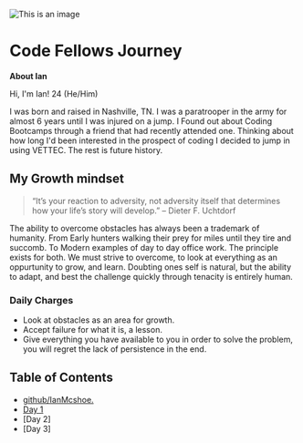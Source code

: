 ![This is an image](https://funvizeo.com/media/thumbs/82172d4f763cbf49/hacking-in-progress-memes-4e1fb5ee99dafe08-f6fe178da0393eb0.jpg)

# Code Fellows Journey
**About Ian**

Hi, I'm Ian! 24 (He/Him)

I was born and raised in Nashville, TN. I was a paratrooper in the army for almost 6 years until I was injured on a jump. I Found out about Coding Bootcamps through a friend that had recently attended one. Thinking about how long I'd been interested in the prospect of coding I decided to jump in using VETTEC. The rest is future history.

## My Growth mindset

>“It’s your reaction to adversity, not adversity itself that determines how your life’s story will develop.” – Dieter F. Uchtdorf

The ability to overcome obstacles has always been a trademark of humanity. From Early hunters walking their prey for miles until they tire and succomb. To Modern examples of day to day office work. The principle exists for both. We must strive to overcome, to look at everything as an oppurtunity to grow, and learn. Doubting ones self is natural, but the ability to adapt, and best the challenge quickly through tenacity is entirely human.

### Daily Charges
- Look at obstacles as an area for growth.
- Accept failure for what it is, a lesson.
- Give everything you have available to you in order to solve the problem, you will regret the lack of persistence in the end.

## Table of Contents
- [github/IanMcshoe.](https://github.com/IanMcshoe)                    
- [Day 1](https://ianmcshoe.github.io/reading-notes/Day-1.md)
- [Day 2]
- [Day 3]
